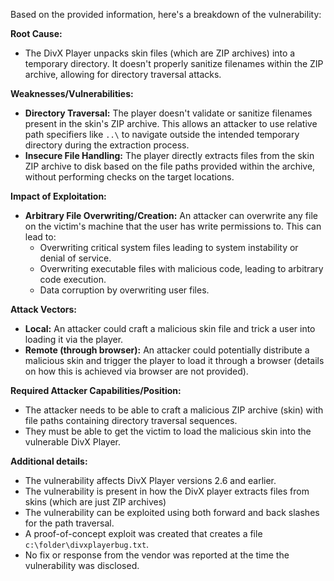 Based on the provided information, here's a breakdown of the vulnerability:

**Root Cause:**

- The DivX Player unpacks skin files (which are ZIP archives) into a temporary directory. It doesn't properly sanitize filenames within the ZIP archive, allowing for directory traversal attacks.

**Weaknesses/Vulnerabilities:**

- **Directory Traversal:** The player doesn't validate or sanitize filenames present in the skin's ZIP archive. This allows an attacker to use relative path specifiers like `..\` to navigate outside the intended temporary directory during the extraction process.
- **Insecure File Handling:** The player directly extracts files from the skin ZIP archive to disk based on the file paths provided within the archive, without performing checks on the target locations.

**Impact of Exploitation:**

- **Arbitrary File Overwriting/Creation:** An attacker can overwrite any file on the victim's machine that the user has write permissions to. This can lead to:
    - Overwriting critical system files leading to system instability or denial of service.
    - Overwriting executable files with malicious code, leading to arbitrary code execution.
    - Data corruption by overwriting user files.

**Attack Vectors:**

- **Local:** An attacker could craft a malicious skin file and trick a user into loading it via the player.
- **Remote (through browser):** An attacker could potentially distribute a malicious skin and trigger the player to load it through a browser (details on how this is achieved via browser are not provided).

**Required Attacker Capabilities/Position:**

- The attacker needs to be able to craft a malicious ZIP archive (skin) with file paths containing directory traversal sequences.
- They must be able to get the victim to load the malicious skin into the vulnerable DivX Player.

**Additional details:**

- The vulnerability affects DivX Player versions 2.6 and earlier.
- The vulnerability is present in how the DivX player extracts files from skins (which are just ZIP archives)
- The vulnerability can be exploited using both forward and back slashes for the path traversal.
- A proof-of-concept exploit was created that creates a file `c:\folder\divxplayerbug.txt`.
- No fix or response from the vendor was reported at the time the vulnerability was disclosed.